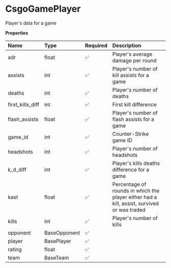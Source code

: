 # CsgoGamePlayer

Player's data for a game

**Properties**

| Name             | Type         | Required | Description                                                                                |
| :--------------- | :----------- | :------- | :----------------------------------------------------------------------------------------- |
| adr              | float        | ✅       | Player's average damage per round                                                          |
| assists          | int          | ✅       | Player's number of kill assists for a game                                                 |
| deaths           | int          | ✅       | Player's number of deaths                                                                  |
| first_kills_diff | int          | ✅       | First kill difference                                                                      |
| flash_assists    | float        | ✅       | Player's number of flash assists for a game                                                |
| game_id          | int          | ✅       | Counter-Strike game ID                                                                     |
| headshots        | int          | ✅       | Player's number of headshots                                                               |
| k_d_diff         | int          | ✅       | Player's kills deaths difference for a game                                                |
| kast             | float        | ✅       | Percentage of rounds in which the player either had a kill, assist, survived or was traded |
| kills            | int          | ✅       | Player's number of kills                                                                   |
| opponent         | BaseOpponent | ✅       |                                                                                            |
| player           | BasePlayer   | ✅       |                                                                                            |
| rating           | float        | ✅       |                                                                                            |
| team             | BaseTeam     | ✅       |                                                                                            |
